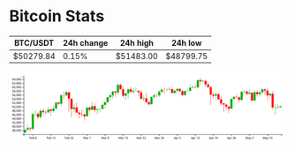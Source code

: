 # Bitcoin Stats

BTC/USDT|24h change|24h high|24h low|
|---|---|---|---|
|$50279.84|0.15%|$51483.00|$48799.75|

<img src="./chart.svg">
